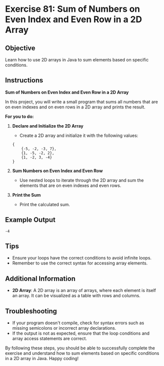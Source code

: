 # Exercise 81: Sum of Numbers on Even Index and Even Row in a 2D Array

## Objective
Learn how to use 2D arrays in Java to sum elements based on specific conditions.

## Instructions

**Sum of Numbers on Even Index and Even Row in a 2D Array**

In this project, you will write a small program that sums all numbers that are on even indexes and on even rows in a 2D array and prints the result.

**For you to do:**

1. **Declare and Initialize the 2D Array**
    - Create a 2D array and initialize it with the following values:
    ```
    {
        {-5, -2, -3, 7},
        {1, -5, -2, 2},
        {1, -2, 3, -4}
    }
    ```

2. **Sum Numbers on Even Index and Even Row**
    - Use nested loops to iterate through the 2D array and sum the elements that are on even indexes and even rows.

3. **Print the Sum**
    - Print the calculated sum.

## Example Output
```
-4
```

## Tips
- Ensure your loops have the correct conditions to avoid infinite loops.
- Remember to use the correct syntax for accessing array elements.

## Additional Information
- **2D Array**: A 2D array is an array of arrays, where each element is itself an array. It can be visualized as a table with rows and columns.

## Troubleshooting
- If your program doesn't compile, check for syntax errors such as missing semicolons or incorrect array declarations.
- If the output is not as expected, ensure that the loop conditions and array access statements are correct.

By following these steps, you should be able to successfully complete the exercise and understand how to sum elements based on specific conditions in a 2D array in Java. Happy coding!
